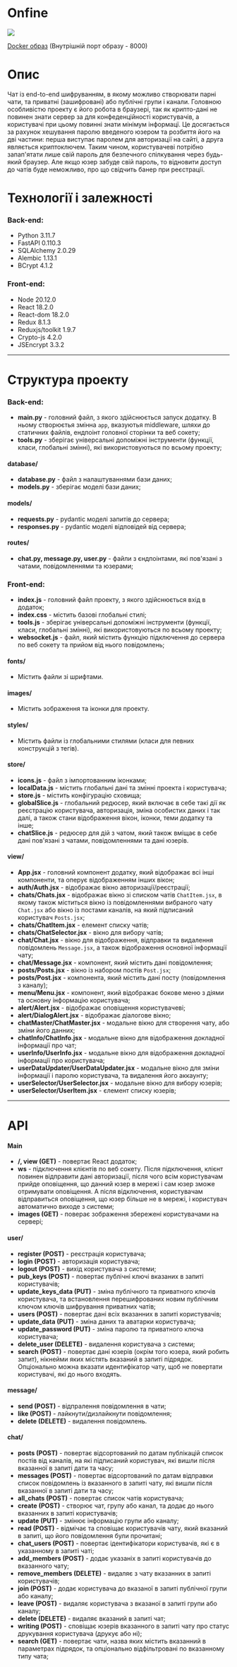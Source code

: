 # Onfine

![](/preview.png)

[Docker образ](https://hub.docker.com/r/jackzabeivorota/onfine) (Внутрішній порт образу - 8000)

# Опис
Чат із end-to-end шифруванням, в якому можливо створювати парні чати, та приватні (зашифровані) або публічні групи і канали. Головною особливістю проекту є його робота в браузері, так як крипто-дані не повинен знати сервер за для конфеденційності користувачів, а користувачі при цьому повинні знати мінімум інформацї. Це досягається за рахунок хешування паролю введеного юзером та розбиття його на дві частини: перша виступає паролем для авторизації на сайті, а друга являється криптоключем.
Таким чином, користувачеві потрібно запап'ятати лише свій пароль для безпечного спілкування через будь-який браузер. Але якщо юзер забуде свій пароль, то відновити доступ до чатів буде неможливо, про що свідчить банер при реєстрації.

# Технології і залежності

### Back-end:
- Python 3.11.7
- FastAPI 0.110.3
- SQLAlchemy 2.0.29
- Alembic 1.13.1
- BCrypt 4.1.2

### Front-end:
- Node 20.12.0
- React 18.2.0
- React-dom 18.2.0
- Redux 8.1.3
- Reduxjs/toolkit 1.9.7
- Crypto-js 4.2.0
- JSEncrypt 3.3.2

---


# Структура проекту

### Back-end:

- **main.py** - головний файл, з якого здійснюється запуск додатку. В ньому створюєтья змінна `app`, вказуютья middleware, шляхи до статичних файлів, ендпоінт головної сторінки та веб сокету;
- **tools.py** - зберігає універсальні допоміжні інструменти (функції, класи, глобальні змінні), які використовуються по всьому проекту;

#### database/
- **database.py** - файл з налаштуваннями бази даних;
- **models.py** - зберігає моделі бази даних;

#### models/
- **requests.py** - pydantic моделі запитів до сервера;
- **responses.py** - pydantic моделі відповідей від сервера;

#### routes/
- **chat.py, message.py, user.py** - файли з єндпоінтами, які пов'язані з чатами, повідомленнями та юзерами;


### Front-end:

- **index.js** - головний файл проекту, з якого здійснюється вхід в додаток;
- **index.css** - містить базові глобальні стилі;
- **tools.js** - зберігає універсальні допоміжні інструменти (функції, класи, глобальні змінні), які використовуються по всьому проекту;
- **websocket.js** - файл, який містить функцію підключення до сервера по веб сокету та прийом від нього повідомлень;

#### fonts/
- Містить файли зі шрифтами.

#### images/
- Містить зображення та іконки для проекту.

#### styles/
- Містить файли із глобальними стилями (класи для певних конструкцій з тегів).

#### store/
- **icons.js** - файл з імпортованним іконками;
- **localData.js** - містить глобальні дані та змінні проекта і користувача;
- **store.js** - містить конфігурацію сховища;
- **globalSlice.js** - глобальний редюсер, який включає в себе такі дії як реєстрацію користувача, авторизація, зміна особистих даних і так далі, а також стани відображення вікон, іконки, теми додатку та інше;
- **chatSlice.js** - редюсер для дій з чатом, який також вміщає в себе дані пов'язані з чатами, повідомленнями та дані юзерів.

#### view/
- **App.jsx** - головний компонент додатку, який відображає всі інші компоненти, та оперує відображенням інших вікон;
- **auth/Auth.jsx** - відображає вікно авторизації/реєстрації;
- **chats/Chats.jsx** - відображає вікно зі списком чатів `ChatItem.jsx`, в якому також міститься вікно із повідомленнями вибраного чату `Chat.jsx` або вікно із постами каналів, на який підписаний користувач `Posts.jsx`;
- **chats/ChatItem.jsx** - елемент списку чатів;
- **chats/ChatSelector.jsx** - вікно для вибору чатів;
- **chat/Chat.jsx** - вікно для відображення, відправки та видалення повідомлень `Message.jsx`, а також відображення основної інформації чату;
- **chat/Message.jsx** - компонент, який містить дані повідомлення;
- **posts/Posts.jsx** - вікно із набором постів `Post.jsx`;
- **posts/Post.jsx** - компонента, який містить дані посту (повідомлення з каналу);
- **menu/Menu.jsx** - компонент, який відображає бокове меню з діями та основну інформацію користувача;
- **alert/Alert.jsx** - відображає оповіщення користувачеві;
- **alert/DialogAlert.jsx** - відображає діалогове вікно;
- **chatMaster/ChatMaster.jsx** - модальне вікно для створення чату, або зміни його данних;
- **chatInfo/ChatInfo.jsx** - модальне вікно для відображення докладної інформації про чат;
- **userInfo/UserInfo.jsx** - модальне вікно для відображення докладної інформації про користувача;
- **userDataUpdater/UserDataUpdater.jsx** - модальне вікно для зміни інформації і паролю користувача, та видалення його аккаунту;
- **userSelector/UserSelector.jsx** - модальне вікно для вибору юзерів;
- **userSelector/UserItem.jsx** - єлемент списку юзерів;

---


# API

#### Main
- **/, view (GET)** - повертає React додаток;
- **ws** - підключення клієнтів по веб сокету. Після підключення, клієнт повинен відправити дані авторизації, після чого всім користувачам прийде оповіщення, що данний юзер в мережі і сам юзер зможе отримувати оповіщення. А після відключення, користувачам відправиться оповіщення, що юзер більше не в мережі, і користувач автоматично виходе з системи;
- **images (GET)** - поверає зображення збережені користувачами на сервері;

#### user/
- **register (POST)** - реєстрація користувача;
- **login (POST)** - авторизація користувача;
- **logout (POST)** - вихід користувача з системи;
- **pub_keys (POST)** - повертає публічні ключі вказаних в запиті користувачів;
- **update_keys_data (PUT)** - зміна публічного та приватного ключів користувача, та встановлення перешифрованих новим публічним ключом ключів шифрування приватних чатів;
- **users (POST)** - повертає дані всіх вказанних в запиті користувачів;
- **update_data (PUT)** - зміна даних та аватарки користувача;
- **update_password (PUT)** - зміна паролю та приватного ключа користувача;
- **delete_user (DELETE)** - видалення користувача з системи;
- **search (POST)** - повертає дані юзерів (окрім того юзера, який робить запит), нікнейми яких містять вказаний в запиті підрядок. Опціонально можна вказати идентифікатор чату, щоб не повертати користувачі, які до нього входять.

#### message/
- **send (POST)** - відпралення повідомлення в чати;
- **like (POST)** - лайкнути/дизлайкнути повідомлення;
- **delete (DELETE)** - видалення повідомлень.

#### chat/
- **posts (POST)** - повертає відсортований по датам публікацій список постів від каналів, на які підписаний користувач, які вишли після вказанної в запиті дати та часу;
- **messages (POST)** - повертає відсортований по датам відправки список повідомлень із вказанного в запиті чату, які вишли після вказанної в запиті дати та часу;
- **all_chats (POST)** - повертає список чатів користувача;
- **create (POST)** - створює чат, групу або канал, та додає до нього вказанних в запиті користувачів;
- **update (PUT)** - змінює інформацію групи або каналу;
- **read (POST)** - відмічає та сповіщає користувачів чату, який вказаний в запиті, що його повідомлення були прочитані;
- **chat_users (POST)** - повертає ідентифікатори користувачів, які є в указанному в запиті чаті;
- **add_members (POST)** - додає указаніх в запиті користувачів до вказанного чату;
- **remove_members (DELETE)** - видаляє з чату вказанних в запиті користувачів;
- **join (POST)** - додає користувача до вказаної в запиті публічної групи або каналу;
- **leave (POST)** - видаляє користувача з вказаної в запиті групи або каналу;
- **delete (DELETE)** - видаляє вказаний в запиті чат;
- **writing (POST)** - сповіщає юзерів вказанного в запиті чату про статус друкування користувача (друкує або ні);
- **search (GET)** - повертає чати, назва яких містить вказанний в параметрах підрядок, та опціонально відфільтровані по вказанному типу чата;